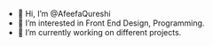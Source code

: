 - 👋 Hi, I’m @AfeefaQureshi
- 👀 I’m interested in Front End Design, Programming.
- 🌱 I’m currently working on different projects.

<!---
AfeefaQureshi/AfeefaQureshi is a ✨ special ✨ repository because its `README.md` (this file) appears on your GitHub profile.
You can click the Preview link to take a look at your changes.
--->
